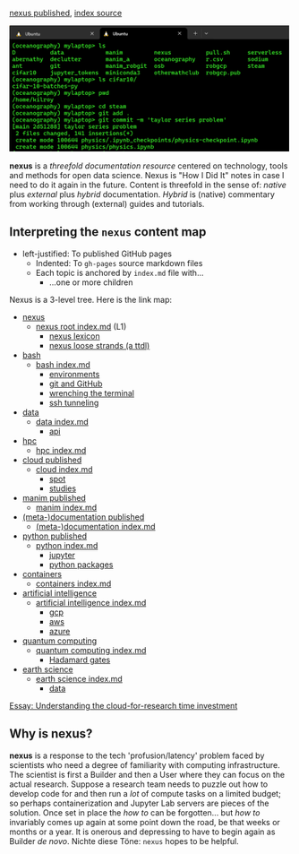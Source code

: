[nexus published](https://robfatland.github.io/nexus), [index source](https://github.com/robfatland/nexus/blob/gh-pages/index.md)


<img src="assets/img/greenandblack.png"
     alt="green and black icon"
     width="500"
     style="float: center; margin-right: 10px;" />



**nexus** is a *threefold documentation resource* centered on technology, tools and methods for 
open data science. Nexus is "How I Did It" notes in case I need to do it again in the future.
Content is threefold in the sense of: *native* plus *external* plus *hybrid* documentation. 
*Hybrid* is (native) commentary from working through (external) guides and tutorials.


## Interpreting the `nexus` content map 


- left-justified: To published GitHub pages
    - Indented: To `gh-pages` source markdown files
    - Each topic is anchored by `index.md` file with...
        - ...one or more children


Nexus is a 3-level tree. Here is the link map:


- [nexus](https://robfatland.github.io/nexus)
    - [nexus root index.md](https://github.com/robfatland/nexus/blob/gh-pages/index.md) (L1)
        - [nexus lexicon](https://github.com/robfatland/nexus/blob/gh-pages/lexicon.md)
        - [nexus loose strands (a ttdl)](https://github.com/robfatland/nexus/blob/gh-pages/loosestrands.md)
- [bash](https://robfatland.github.io/nexus/bash)
    - [bash index.md](https://github.com/robfatland/nexus/blob/gh-pages/bash/index.md)
        - [environments](https://github.com/robfatland/nexus/blob/gh-pages/bash/env.md)
        - [git and GitHub](https://github.com/robfatland/nexus/blob/gh-pages/bash/git.md)
        - [wrenching the terminal](https://github.com/robfatland/nexus/blob/gh-pages/bash/terminal.md)
        - [ssh tunneling](https://github.com/robfatland/nexus/blob/gh-pages/bash/tunneling.md)
- [data](https://robfatland.github.io/nexus/data)
    - [data index.md](https://github.com/robfatland/nexus/blob/gh-pages/data/index.md)
        - [api](https://github.com/robfatland/nexus/blob/gh-pages/data/api.md)
- [hpc](https://robfatland.github.io/nexus/hpc)
    - [hpc index.md](https://github.com/robfatland/nexus/blob/gh-pages/hpc/index.md)
- [cloud published](https://robfatland.github.io/nexus/cloud)
    - [cloud index.md](https://github.com/robfatland/nexus/blob/gh-pages/cloud/index.md)
        - [spot](https://github.com/robfatland/nexus/blob/gh-pages/cloud/spot.md)
        - [studies](https://github.com/robfatland/nexus/blob/gh-pages/cloud/studies.md)
- [manim published](https://robfatland.github.io/nexus/manim)
    - [manim index.md](https://github.com/robfatland/nexus/blob/gh-pages/manim/index.md)
- [(meta-)documentation published](https://robfatland.github.io/nexus/documentation)
    - [(meta-)documentation index.md](https://github.com/robfatland/nexus/blob/gh-pages/documentation/index.md)
- [python published](https://robfatland.github.io/nexus/python)
    - [python index.md](https://github.com/robfatland/nexus/blob/gh-pages/python/index.md)
        - [jupyter](https://github.com/robfatland/nexus/blob/gh-pages/python/jupyter.md)
        - [python packages](https://github.com/robfatland/nexus/blob/gh-pages/python/packages.md)
- [containers](https://robfatland.github.io/nexus/containers)
    - [containers index.md](https://github.com/robfatland/nexus/blob/gh-pages/containers/index.md)
- [artificial intelligence](https://robfatland.github.io/nexus/ai)
    - [artificial intelligence index.md](https://github.com/robfatland/nexus/blob/gh-pages/ai/index.md)
        - [gcp](https://github.com/robfatland/nexus/blob/gh-pages/ai/gcp.md)
        - [aws](https://github.com/robfatland/nexus/blob/gh-pages/ai/aws.md)
        - [azure](https://github.com/robfatland/nexus/blob/gh-pages/ai/azure.md)
- [quantum computing](https://robfatland.github.io/nexus/quantum)
    - [quantum computing index.md](https://github.com/robfatland/nexus/blob/gh-pages/quantum/index.md)
        - [Hadamard gates](https://github.com/robfatland/nexus/blob/gh-pages/quantum/hadamard.md)
- [earth science](https://robfatland.github.io/nexus/earth)
    - [earth science index.md](https://github.com/robfatland/nexus/blob/gh-pages/earth/index.md)
        - [data](https://github.com/robfatland/nexus/blob/gh-pages/earth/data.md)


[Essay: Understanding the cloud-for-research time investment](https://github.com/robfatland/nexus/blob/gh-pages/bash/index.md#the-basic-idea-here)


## Why is nexus?


**nexus** is a response to the tech 'profusion/latency' problem faced by scientists who need a degree of
familiarity with computing infrastructure. The scientist is first a Builder and then a User where they
can focus on the actual research. Suppose a research team needs to puzzle out how to develop code for 
and then run a *lot* of compute tasks on a limited budget; so perhaps containerization and Jupyter Lab servers 
are pieces of the solution. Once set in place the *how to* can be forgotten... but *how to* invariably 
comes up again at some point down the road, be that weeks or months or a year. It is onerous and depressing 
to have to begin again as Builder *de novo*. Nichte diese Töne: `nexus` hopes to be helpful.

